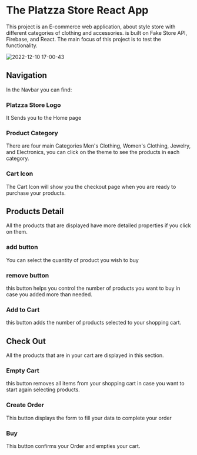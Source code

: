 # The Platzza Store React App

This project is an E-commerce web application, about style store with different categories of clothing and accessories. is built on Fake Store API, Firebase, and React. The main focus of this project is to test the functionality. 

![2022-12-10 17-00-43](https://user-images.githubusercontent.com/107894952/206877222-6e94690c-784f-4671-bb35-61b6bedb58a6.gif)

## Navigation 

In the Navbar you can find:

### Platzza Store Logo

It Sends you to the Home page

### Product Category 

There are four main Categories Men's Clothing, Women's Clothing, Jewelry, and Electronics, you can click on the theme to see the products in each category. 

### Cart Icon

The Cart Icon will show you the checkout page when you are ready to purchase your products. 

## Products Detail

All the products that are displayed have more detailed properties if you click on them.

### add button

You can select the quantity of product you wish to buy

### remove button

this button helps you control the number of products you want to buy in case you added more than needed.

### Add to Cart

this button adds the number of products selected to your shopping cart. 

## Check Out

All the products that are in your cart are displayed in this section.

### Empty Cart

this button removes all items from your shopping cart in case you want to start again selecting products. 

### Create Order

This button displays the form to fill your data to complete your order

### Buy 

This button confirms your Order and empties your cart.
